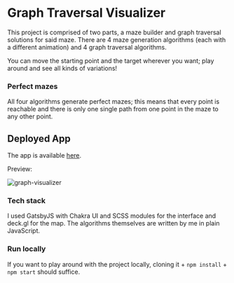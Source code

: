 # Graph Traversal Visualizer

This project is comprised of two parts, a maze builder and graph traversal solutions for said maze. There are 4 maze generation algorithms (each with a different animation) and 4 graph traversal algorithms. 

You can move the starting point and the target wherever you want; play around and see all kinds of variations!

### Perfect mazes

All four algorithms generate perfect mazes; this means that every point is reachable and there is only one single path from one point in the maze to any other point. 

## Deployed App
The app is available [here](https://razvanborsan.github.io/graph-traversal-visualizer/).

Preview:

![graph-visualizer](https://user-images.githubusercontent.com/22635895/166207688-8b557e26-b9bf-494c-948e-3067bf7101b3.gif)

### Tech stack

I used GatsbyJS with Chakra UI and SCSS modules for the interface and deck.gl for the map. The algorithms themselves are written by me in plain JavaScript.

### Run locally

If you want to play around with the project locally, cloning it + `npm install` + `npm start` should suffice.
